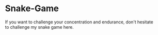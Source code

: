 # Snake-Game
If you want to challenge your concentration and endurance, don't hesitate to challenge my snake game here. 
